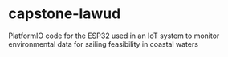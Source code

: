 # capstone-lawud
PlatformIO code for the ESP32 used in an IoT system to monitor environmental data for sailing feasibility in coastal waters
